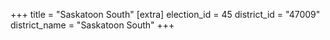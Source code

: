 +++
title = "Saskatoon South"
[extra]
election_id = 45
district_id = "47009"
district_name = "Saskatoon South"
+++
